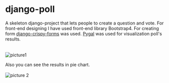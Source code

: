 # django-poll
A  skeleton django-project that lets people to create a question and vote. For front-end designing I have used  front-end library Bootstrap4. For creating form [django-crispy-forms](https://django-crispy-forms.readthedocs.io/en/latest/) was used. [Pygal](http://pygal.org/en/stable/) was used for visualization poll's results.   
\
\
![picture1](https://user-images.githubusercontent.com/29203760/50761694-193a3300-127c-11e9-86db-929919a6bf24.png)

Also you can see the results in pie chart.
\
\
![picture 2](https://user-images.githubusercontent.com/29203760/50762057-ffe5b680-127c-11e9-8228-79b3c013b23d.png)


